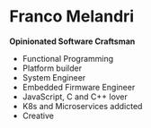 # Franco Melandri

**Opinionated Software Craftsman**

- Functional Programming
- Platform builder
- System Engineer
- Embedded Firmware Engineer
- JavaScript, C and C++ lover
- K8s and Microservices addicted
- Creative







